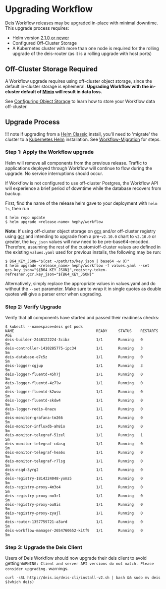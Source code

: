 # Upgrading Workflow

Deis Workflow releases may be upgraded in-place with minimal downtime. This upgrade process requires:

* Helm version [2.1.0 or newer](https://github.com/kubernetes/helm/releases/tag/v2.1.0)
* Configured Off-Cluster Storage
* A Kubernetes cluster with more than one node is required for the rolling upgrade of the deis-router (as it is a rolling upgrade with host ports)

## Off-Cluster Storage Required

A Workflow upgrade requires using off-cluster object storage, since the default
in-cluster storage is ephemeral. **Upgrading Workflow with the in-cluster default
of [Minio][] will result in data loss.**

See [Configuring Object Storage][] to learn how to store your Workflow data off-cluster.

## Upgrade Process

!!! note
    If upgrading from a [Helm Classic](https://github.com/helm/helm-classic) install, you'll need to 'migrate' the cluster to a [Kubernetes Helm](https://github.com/kubernetes/helm) installation.  See [Workflow-Migration][] for steps.

### Step 1: Apply the Workflow upgrade

Helm will remove all components from the previous release. Traffic to applications deployed through
Workflow will continue to flow during the upgrade. No service interruptions should occur.

If Workflow is not configured to use off-cluster Postgres, the Workflow API will experience a brief
period of downtime while the database recovers from backup.

First, find the name of the release helm gave to your deployment with `helm ls`, then run

```
$ helm repo update
$ helm upgrade <release-name> hephy/workflow
```


**Note:** If using off-cluster object storage on [gcs](https://cloud.google.com/storage/) and/or off-cluster registry using [gcr](https://cloud.google.com/container-registry/) and intending to upgrade from a pre-`v2.10.0` chart to `v2.10.0` or greater, the `key_json` values will now need to be pre-base64-encoded.  Therefore, assuming the rest of the custom/off-cluster values are defined in the existing `values.yaml` used for previous installs, the following may be run:

```
$ B64_KEY_JSON="$(cat ~/path/to/key.json | base64 -w 0)"
$ helm upgrade <release_name> hephy/workflow -f values.yaml --set gcs.key_json="${B64_KEY_JSON}",registry-token-refresher.gcr.key_json="${B64_KEY_JSON}"
```

Alternatively, simply replace the appropriate values in values.yaml and do without the `--set`
parameter. Make sure to wrap it in single quotes as double quotes will give a parser error when
upgrading.

### Step 2: Verify Upgrade

Verify that all components have started and passed their readiness checks:

```
$ kubectl --namespace=deis get pods
NAME                                     READY     STATUS    RESTARTS   AGE
deis-builder-2448122224-3cibz            1/1       Running   0          5m
deis-controller-1410285775-ipc34         1/1       Running   3          5m
deis-database-e7c5z                      1/1       Running   0          5m
deis-logger-cgjup                        1/1       Running   3          5m
deis-logger-fluentd-45h7j                1/1       Running   0          5m
deis-logger-fluentd-4z7lw                1/1       Running   0          5m
deis-logger-fluentd-k2wsw                1/1       Running   0          5m
deis-logger-fluentd-skdw4                1/1       Running   0          5m
deis-logger-redis-8nazu                  1/1       Running   0          5m
deis-monitor-grafana-tm266               1/1       Running   0          5m
deis-monitor-influxdb-ah8io              1/1       Running   0          5m
deis-monitor-telegraf-51zel              1/1       Running   1          5m
deis-monitor-telegraf-cdasg              1/1       Running   0          5m
deis-monitor-telegraf-hea6x              1/1       Running   0          5m
deis-monitor-telegraf-r7lsg              1/1       Running   0          5m
deis-nsqd-3yrg2                          1/1       Running   0          5m
deis-registry-1814324048-yomz5           1/1       Running   0          5m
deis-registry-proxy-4m3o4                1/1       Running   0          5m
deis-registry-proxy-no3r1                1/1       Running   0          5m
deis-registry-proxy-ou8is                1/1       Running   0          5m
deis-registry-proxy-zyajl                1/1       Running   0          5m
deis-router-1357759721-a3ard             1/1       Running   0          5m
deis-workflow-manager-2654760652-kitf9   1/1       Running   0          5m
```

### Step 3: Upgrade the Deis Client

Users of Deis Workflow should now upgrade their deis client to avoid getting `WARNING: Client and server API versions do not match. Please consider upgrading.` warnings.

```
curl -sSL http://deis.io/deis-cli/install-v2.sh | bash && sudo mv deis $(which deis)
```


[minio]: https://github.com/teamhephy/minio
[Configuring Object Storage]: ../installing-workflow/configuring-object-storage.md
[Workflow-Migration]: https://github.com/teamhephy/workflow-migration/blob/master/README.md

